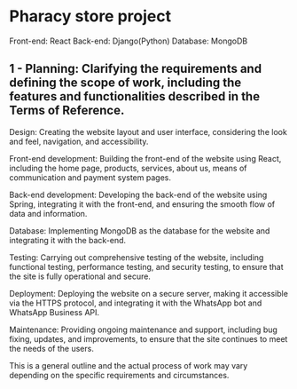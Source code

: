 # Pharacy store project

Front-end: React
Back-end: Django(Python)
Database: MongoDB

## 1 - Planning: Clarifying the requirements and defining the scope of work, including the features and functionalities described in the Terms of Reference.

Design: Creating the website layout and user interface, considering the look and feel, navigation, and accessibility.

Front-end development: Building the front-end of the website using React, including the home page, products, services, about us, means of communication and payment system pages.

Back-end development: Developing the back-end of the website using Spring, integrating it with the front-end, and ensuring the smooth flow of data and information.

Database: Implementing MongoDB as the database for the website and integrating it with the back-end.

Testing: Carrying out comprehensive testing of the website, including functional testing, performance testing, and security testing, to ensure that the site is fully operational and secure.

Deployment: Deploying the website on a secure server, making it accessible via the HTTPS protocol, and integrating it with the WhatsApp bot and WhatsApp Business API.

Maintenance: Providing ongoing maintenance and support, including bug fixing, updates, and improvements, to ensure that the site continues to meet the needs of the users.

This is a general outline and the actual process of work may vary depending on the specific requirements and circumstances.

